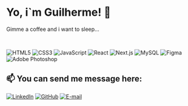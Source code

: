 # Yo, i`m Guilherme! 👋

Gimme a coffee and i want to sleep...

<br>

![HTML5](https://img.shields.io/badge/HTML5-E34F26?style=for-the-badge&logo=html5&logoColor=white)
![CSS3](https://img.shields.io/badge/CSS3-1572B6?style=for-the-badge&logo=css3&logoColor=white)
![JavaScript](https://img.shields.io/badge/JavaScript-F7DF1E?style=for-the-badge&logo=javascript&logoColor=black)
![React](https://img.shields.io/badge/React-20232A?style=for-the-badge&logo=react&logoColor=61DAFB)
![Next.js](https://img.shields.io/badge/Next.js-000000?style=for-the-badge&logo=nextdotjs&logoColor=white)
![MySQL](https://img.shields.io/badge/MySQL-4479A1?style=for-the-badge&logo=mysql&logoColor=white)
![Figma](https://img.shields.io/badge/Figma-F24E1E?style=for-the-badge&logo=figma&logoColor=white)
![Adobe Photoshop](https://img.shields.io/badge/Adobe%20Photoshop-31A8FF?style=for-the-badge&logo=Adobe%20Photoshop&logoColor=black)


## 📫 You can send me message here:

[![LinkedIn](https://img.shields.io/badge/LinkedIn-0077B5?style=for-the-badge&logo=linkedin&logoColor=white)](https://www.linkedin.com/in/guilherme-medeiros-6275901a2/)
[![GitHub](https://img.shields.io/badge/GitHub-181717?style=for-the-badge&logo=github&logoColor=white)](https://github.com/Guiga00)
[![E-mail](https://img.shields.io/badge/Email-D14836?style=for-the-badge&logo=gmail&logoColor=white)](mailto:guilhermemedeiros01844@gmail.com)
<br>


</div>
